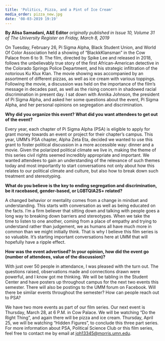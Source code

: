 ```yaml
---
title: 'Politics, Pizza, and a Pint of Ice Cream'
media_order: pizza_new.jpg
date: '08-03-2019 19:19'
---
```


**By Alisa Samadani, A&E Editor** _originally published in Issue 10, Volume 31 of The University Register on Friday, March 8, 2019_

On Tuesday, February 26, Pi Sigma Alpha, Black Student Union, and World Of Color Association held a showing of “BlackkKlansman” in the Cow Palace from 6 to 9. The film, directed by Spike Lee and released in 2018, follows the unbelievably true story of the first African-American detective in the Colorado Springs Police Department, and his strategic infiltration of the notorious Ku Klux Klan. The movie showing was accompanied by an assortment of different pizzas, as well as ice cream with various toppings. Following the
movie, a discussion was held on the importance of the film’s message in decades past, as well as the rising concern in shadowed racial discrimination in present day. I sat down with Annika Johnson, the president of Pi Sigma Alpha, and asked her some questions about the event, Pi Sigma Alpha, and her personal opinions on segregation and discrimination.

**Why did you organize this event? What did you want attendees to get out of the event?**

Every year, each chapter of Pi Sigma Alpha (PSA) is eligible to apply for grant money towards an event or project for their chapter’s campus. This year, UMM’s PSA chapter, Alpha Zeta Eta, decided we wanted to use this grant to foster political discussion in a more accessible way: dinner and a movie. Given the polarized political climate we live in, making the theme of this series civil rights seemed incredibly appropriate and important. We wanted attendees to gain an understanding of the relevance of such themes today and most importantly to start conversations not only about how this relates to our political climate and culture, but also how to break down such treatment and stereotyping.

**What do you believe is the key to ending segregation and discrimination, be it racebased, gender-based, or LGBTQIA2S+ related?**

A changed behavior or mentality comes from a change in mindset and understanding. This starts with conversation as well as being educated on the facts. I’m a firm believer that sitting down and talking with people goes a long way to breaking down barriers and stereotypes. When we take the time to listen to one another, coming from a place of empathy and trying to understand rather than judgement, we as humans all have much more in common than we might initially think. That is why I believe this film series is so valuable. It’s starting important conversations here at UMM that will hopefully have a ripple effect.

**How was the event advertised? In your opinion, how did the event go (number of attendees, value of the discussion)?**

With just over 50 people in attendance, I was pleased with the turn out. The questions raised, observations made and connections drawn were powerful, and I know got me thinking. We will be tabling in the Student Center and have posters up throughout campus for the next two events this semester. There will also be postings to the UMM forum on Facebook. Will there be similar events throughout the semester? How can people reach out to PSA?

We have two more events as part of our film series. Our next event is Thursday, March 28, at 6 P.M. in Cow Palace. We will be watching “Do the Right Thing”, and again there will be pizza and ice cream. Thursday, April 25, we will be watching “Hidden Figures”, to conclude this three part series. For more information about PSA, Political Science Club or this film series, feel free to contact me by email at joh13345@morris.umn.edu.